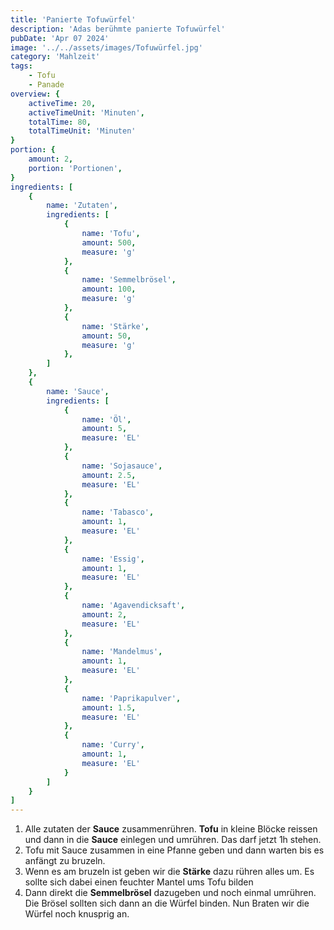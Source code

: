 ```yaml
---
title: 'Panierte Tofuwürfel'
description: 'Adas berühmte panierte Tofuwürfel'
pubDate: 'Apr 07 2024'
image: '../../assets/images/Tofuwürfel.jpg'
category: 'Mahlzeit'
tags:
    - Tofu
    - Panade
overview: {
    activeTime: 20,
    activeTimeUnit: 'Minuten',
    totalTime: 80,
    totalTimeUnit: 'Minuten'
}
portion: {
    amount: 2,
    portion: 'Portionen',
}
ingredients: [
    {
        name: 'Zutaten',
        ingredients: [
            {
                name: 'Tofu',
                amount: 500,
                measure: 'g'
            },
            {
                name: 'Semmelbrösel',
                amount: 100,
                measure: 'g'
            },
            {
                name: 'Stärke',
                amount: 50,
                measure: 'g'
            },
        ]
    },
    {
        name: 'Sauce',
        ingredients: [
            {
                name: 'Öl',
                amount: 5,
                measure: 'EL'
            },
            {
                name: 'Sojasauce',
                amount: 2.5,
                measure: 'EL'
            },
            {
                name: 'Tabasco',
                amount: 1,
                measure: 'EL'
            },
            {
                name: 'Essig',
                amount: 1,
                measure: 'EL'
            },
            {
                name: 'Agavendicksaft',
                amount: 2,
                measure: 'EL'
            },
            {
                name: 'Mandelmus',
                amount: 1,
                measure: 'EL'
            },
            {
                name: 'Paprikapulver',
                amount: 1.5,
                measure: 'EL'
            },
            {
                name: 'Curry',
                amount: 1,
                measure: 'EL'
            }
        ]
    }
]
---
```

1. Alle zutaten der **Sauce** zusammenrühren. **Tofu** in kleine Blöcke reissen und dann in die **Sauce** einlegen und umrühren. Das darf jetzt 1h stehen.
2. Tofu mit Sauce zusammen in eine Pfanne geben und dann warten bis es anfängt zu bruzeln.
3. Wenn es am bruzeln ist geben wir die **Stärke** dazu rühren alles um. Es sollte sich dabei einen feuchter Mantel ums Tofu bilden
4. Dann direkt die **Semmelbrösel** dazugeben und noch einmal umrühren. Die Brösel sollten sich dann an die Würfel binden. Nun Braten wir die Würfel noch knusprig an.